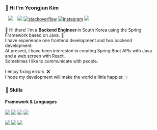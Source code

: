### 🤞 Hi I'm Yeongjun Kim
<p>
  <a href="https://velog.io/@youngjun_10"><img src="http://img.shields.io/badge/-Tech%20Blog-655ced?style=flat&logo=github&link=https://alpox.kr" style="height : auto; margin-left : 10px; margin-right : 10px;"/></a>
   <a href="https://www.linkedin.com/in/nine03/" target="_blank"><img src="https://img.shields.io/badge/YeongjunKim-0A66C2?style=flat-square&logo=Linkedin&logoColor=white"/></a>
  <a href="https://stackoverflow.com/users/10490779" target="_blank"><img src=https://img.shields.io/badge/stackoverflow-%23F28032.svg?&style=flat-square&logo=stackoverflow&logoColor=white alt=stackoverflow style="margin-bottom: 5px;" /></a>
  <a href="https://instagram.com/yeongjun91" target="_blank"><img src=https://img.shields.io/badge/instagram-%23000000.svg?&style=flat-square&logo=instagram&logoColor=white alt=instagram style="margin-bottom: 5px;" /></a>
  <a href="mailto:youngjun_10@naver.com" target="_blank"><img src="https://img.shields.io/badge/youngjun_10@naver.com-EA4335?style=flat-square&logo=Gmail&logoColor=white"/></a>
</p>

<p>
  👋 Hi there! I'm a <b>Backend Engineer </b> in South Korea using the Spring Framework based on Java. 🚀</br>
  I have experience one frontend development and two backend development. </br>
  At present, I have been interested in creating Spring Boot APIs with Java and a  web screen with React.</br>
  Sometimes I like to communicate with people. </br></br>
  I enjoy fixing errors. ❌</br>
  I hope my development will make the world a little happier. ✨ <br/>
</p>

### 💪 Skills
#### Framework & Languages
<p>
  <img src="https://img.shields.io/badge/Vue.js-4FC08D?style=flat-square&logo=Vue.js&logoColor=white"/>
  <img src="https://img.shields.io/badge/React-61DAFB?style=flat-square&logo=React&logoColor=black"/>
  <img src="https://img.shields.io/badge/Spring-6DB33F?style=flat-square&logo=Spring&logoColor=white"/>
  <img src="https://img.shields.io/badge/Node.js-339933?style=flat-square&logo=Node.js&logoColor=white"/>
</p>
<p>
  <img src="https://img.shields.io/badge/Java-007396?style=flat-square&logo=java&logoColor=white"/> 
  <img src="https://img.shields.io/badge/JavaScript-F7DF1E?style=flat-square&logo=javascript&logoColor=black"/> 
  <img src="https://img.shields.io/badge/TypeScript-3178C6?style=flat-square&logo=TypeScript&logoColor=white"/>
</p>
